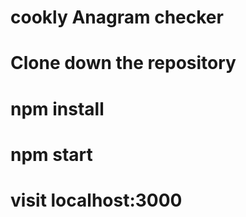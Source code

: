 # cookly Anagram checker

# Clone down the repository

# npm install

# npm start

# visit localhost:3000
